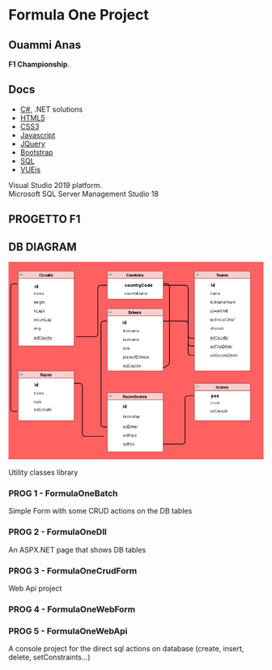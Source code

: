 # Formula One Project

## Ouammi Anas

 **F1 Championship**.<br>

## Docs

- [C#](https://docs.microsoft.com/it-it/dotnet/csharp/), .NET solutions
- [HTML5](https://www.w3schools.com/html/default.asp)
- [CSS3](https://www.w3schools.com/css/default.asp)
- [Javascript](https://www.w3schools.com/js/default.asp)
- [JQuery](https://www.w3schools.com/jquery/default.asp)
- [Bootstrap](https://getbootstrap.com/)
- [SQL](https://www.w3schools.com/sql/default.asp)
- [VUEjs](https://vuejs.org/)

Visual Studio 2019 platform.<br>
Microsoft SQL Server Management Studio 18 <br>

## PROGETTO F1

## DB DIAGRAM 
![databasediagram](./Dati/databasediagram.png)

Utility classes library

### PROG 1 - FormulaOneBatch

Simple Form with some CRUD actions on the DB tables<br>

### PROG 2 - FormulaOneDll

An ASPX.NET page that shows DB tables

### PROG 3 - FormulaOneCrudForm

Web Api project

### PROG 4 - FormulaOneWebForm


### PROG 5 - FormulaOneWebApi


A console project for the direct sql actions on database (create, insert, delete, setConstraints...)
